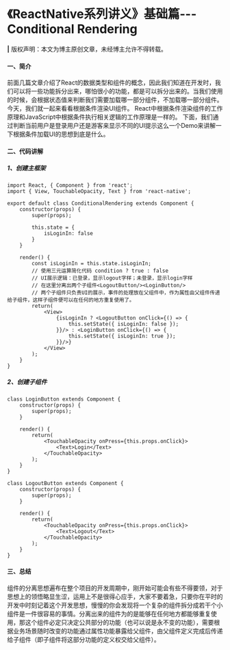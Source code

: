# 《ReactNative系列讲义》基础篇---Conditional Rendering
**|** 版权声明：本文为博主原创文章，未经博主允许不得转载。
#### 一、简介
前面几篇文章介绍了React的数据类型和组件的概念，因此我们知道在开发时，我们可以将一些功能拆分出来，哪怕很小的功能，都是可以拆分出来的。当我们使用的时候，会根据状态值来判断我们需要加载哪一部分组件，不加载哪一部分组件。今天，我们就一起来看看根据条件渲染UI组件。
React中根据条件渲染组件的工作原理和JavaScript中根据条件执行相关逻辑的工作原理是一样的。
下面，我们通过判断当前用户是登录用户还是游客来显示不同的UI提示这么一个Demo来讲解一下根据条件加载UI的思想到底是什么。
#### 二、代码讲解
##### 1、创建主框架

```
import React, { Component } from 'react';
import { View, TouchableOpacity, Text } from 'react-native';

export default class ConditionalRendering extends Component {
    constructor(props) {
        super(props);

        this.state = {
            isLoginIn: false
        }
    }

    render() {
        const isLoginIn = this.state.isLoginIn;
        // 使用三元运算简化代码 condition ? true : false
        // UI展示逻辑：已登录，显示logout字样；未登录，显示login字样
        // 在这里分离出两个子组件<LogoutButton/><LoginButton/>
        // 两个子组件只负责UI的展示，事件的处理放在父组件中，作为属性由父组件传递给子组件，这样子组件便可以在任何的地方重复使用了。
        return(
            <View>
                {isLoginIn ? <LogoutButton onClick={() => {
                    this.setState({ isLoginIn: false });
                }}/> : <LoginButton onClick={() => {
                    this.setState({ isLoginIn: true });
                }}/>}
            </View>
        );
    }
}
```

##### 2、创建子组件

```
class LoginButton extends Component {
    constructor(props) {
        super(props);
    }

    render() {
        return(
            <TouchableOpacity onPress={this.props.onClick}>
                <Text>Login</Text>
            </TouchableOpacity>
        );
    }
}

class LogoutButton extends Component {
    constructor(props) {
        super(props);
    }

    render() {
        return(
            <TouchableOpacity onPress={this.props.onClick}>
                <Text>Logout</Text>
            </TouchableOpacity>
        );
    }
}
```

#### 三、总结
组件的分离思想遍布在整个项目的开发周期中，刚开始可能会有些不得要领，对于思想上的领悟略显生涩，运用上不是很得心应手，大家不要着急，只要你在平时的开发中时刻记着这个开发思想，慢慢的你会发现将一个复杂的组件拆分成若干个小组件是一件很容易的事情。分离出来的组件为的是能够在任何地方都能够重复使用，那这个组件必定只决定公共部分的功能（也可以说是永不变的功能），需要根据业务场景随时改变的功能通过属性功能暴露给父组件，由父组件定义完成后传递给子组件（即子组件将这部分功能的定义权交给父组件）。


